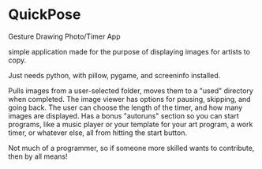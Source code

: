 # QuickPose
Gesture Drawing Photo/Timer App

simple application made for the purpose of displaying images for artists to copy.


Just needs python, with pillow, pygame, and screeninfo installed.


Pulls images from a user-selected folder, moves them to a "used" directory when completed.
The image viewer has options for pausing, skipping, and going back.
The user can choose the length of the timer, and how many images are displayed.
Has a bonus "autoruns" section so you can start programs, like a music player or your template for your art program, a work timer, or whatever else, all from hitting the start button.

Not much of a programmer, so if someone more skilled wants to contribute, then by all means!


